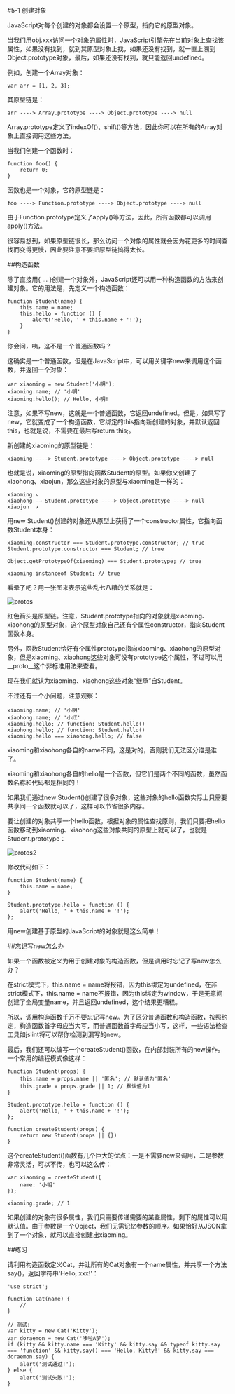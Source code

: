 #5-1 创建对象

JavaScript对每个创建的对象都会设置一个原型，指向它的原型对象。

当我们用obj.xxx访问一个对象的属性时，JavaScript引擎先在当前对象上查找该属性，如果没有找到，就到其原型对象上找，如果还没有找到，就一直上溯到Object.prototype对象，最后，如果还没有找到，就只能返回undefined。

例如，创建一个Array对象：

	var arr = [1, 2, 3];
其原型链是：

	arr ----> Array.prototype ----> Object.prototype ----> null
Array.prototype定义了indexOf()、shift()等方法，因此你可以在所有的Array对象上直接调用这些方法。

当我们创建一个函数时：

	function foo() {
	    return 0;
	}
函数也是一个对象，它的原型链是：

	foo ----> Function.prototype ----> Object.prototype ----> null
由于Function.prototype定义了apply()等方法，因此，所有函数都可以调用apply()方法。

很容易想到，如果原型链很长，那么访问一个对象的属性就会因为花更多的时间查找而变得更慢，因此要注意不要把原型链搞得太长。

##构造函数

除了直接用{ ... }创建一个对象外，JavaScript还可以用一种构造函数的方法来创建对象。它的用法是，先定义一个构造函数：

	function Student(name) {
	    this.name = name;
	    this.hello = function () {
	        alert('Hello, ' + this.name + '!');
	    }
	}
你会问，咦，这不是一个普通函数吗？

这确实是一个普通函数，但是在JavaScript中，可以用关键字new来调用这个函数，并返回一个对象：
	
	var xiaoming = new Student('小明');
	xiaoming.name; // '小明'
	xiaoming.hello(); // Hello, 小明!
注意，如果不写new，这就是一个普通函数，它返回undefined。但是，如果写了new，它就变成了一个构造函数，它绑定的this指向新创建的对象，并默认返回this，也就是说，不需要在最后写return this;。

新创建的xiaoming的原型链是：

	xiaoming ----> Student.prototype ----> Object.prototype ----> null
也就是说，xiaoming的原型指向函数Student的原型。如果你又创建了xiaohong、xiaojun，那么这些对象的原型与xiaoming是一样的：

	xiaoming ↘
	xiaohong -→ Student.prototype ----> Object.prototype ----> null
	xiaojun  ↗
用new Student()创建的对象还从原型上获得了一个constructor属性，它指向函数Student本身：

	xiaoming.constructor === Student.prototype.constructor; // true
	Student.prototype.constructor === Student; // true
	
	Object.getPrototypeOf(xiaoming) === Student.prototype; // true
	
	xiaoming instanceof Student; // true
看晕了吧？用一张图来表示这些乱七八糟的关系就是：

![protos](http://www.liaoxuefeng.com/files/attachments/00143529922671163eebb527bc14547ac11363bf186557d000/l)

红色箭头是原型链。注意，Student.prototype指向的对象就是xiaoming、xiaohong的原型对象，这个原型对象自己还有个属性constructor，指向Student函数本身。

另外，函数Student恰好有个属性prototype指向xiaoming、xiaohong的原型对象，但是xiaoming、xiaohong这些对象可没有prototype这个属性，不过可以用__proto__这个非标准用法来查看。

现在我们就认为xiaoming、xiaohong这些对象“继承”自Student。

不过还有一个小问题，注意观察：

	xiaoming.name; // '小明'
	xiaohong.name; // '小红'
	xiaoming.hello; // function: Student.hello()
	xiaohong.hello; // function: Student.hello()
	xiaoming.hello === xiaohong.hello; // false
xiaoming和xiaohong各自的name不同，这是对的，否则我们无法区分谁是谁了。

xiaoming和xiaohong各自的hello是一个函数，但它们是两个不同的函数，虽然函数名称和代码都是相同的！

如果我们通过new Student()创建了很多对象，这些对象的hello函数实际上只需要共享同一个函数就可以了，这样可以节省很多内存。

要让创建的对象共享一个hello函数，根据对象的属性查找原则，我们只要把hello函数移动到xiaoming、xiaohong这些对象共同的原型上就可以了，也就是Student.prototype：

![protos2](http://www.liaoxuefeng.com/files/attachments/001435299854512faf32868f60348be878982909b5a5d04000/l)

修改代码如下：

	function Student(name) {
	    this.name = name;
	}
	
	Student.prototype.hello = function () {
	    alert('Hello, ' + this.name + '!');
	};
用new创建基于原型的JavaScript的对象就是这么简单！

##忘记写new怎么办

如果一个函数被定义为用于创建对象的构造函数，但是调用时忘记了写new怎么办？

在strict模式下，this.name = name将报错，因为this绑定为undefined，在非strict模式下，this.name = name不报错，因为this绑定为window，于是无意间创建了全局变量name，并且返回undefined，这个结果更糟糕。

所以，调用构造函数千万不要忘记写new。为了区分普通函数和构造函数，按照约定，构造函数首字母应当大写，而普通函数首字母应当小写，这样，一些语法检查工具如jslint将可以帮你检测到漏写的new。

最后，我们还可以编写一个createStudent()函数，在内部封装所有的new操作。一个常用的编程模式像这样：

	function Student(props) {
	    this.name = props.name || '匿名'; // 默认值为'匿名'
	    this.grade = props.grade || 1; // 默认值为1
	}
	
	Student.prototype.hello = function () {
	    alert('Hello, ' + this.name + '!');
	};
	
	function createStudent(props) {
	    return new Student(props || {})
	}
这个createStudent()函数有几个巨大的优点：一是不需要new来调用，二是参数非常灵活，可以不传，也可以这么传：

	var xiaoming = createStudent({
	    name: '小明'
	});
	
	xiaoming.grade; // 1
如果创建的对象有很多属性，我们只需要传递需要的某些属性，剩下的属性可以用默认值。由于参数是一个Object，我们无需记忆参数的顺序。如果恰好从JSON拿到了一个对象，就可以直接创建出xiaoming。

##练习

请利用构造函数定义Cat，并让所有的Cat对象有一个name属性，并共享一个方法say()，返回字符串'Hello, xxx!'：

	'use strict';
	
	function Cat(name) {
	    //
	}
	
	// 测试:
	var kitty = new Cat('Kitty');
	var doraemon = new Cat('哆啦A梦');
	if (kitty && kitty.name === 'Kitty' && kitty.say && typeof kitty.say === 'function' && kitty.say() === 'Hello, Kitty!' && kitty.say === doraemon.say) {
	    alert('测试通过!');
	} else {
	    alert('测试失败!');
	}